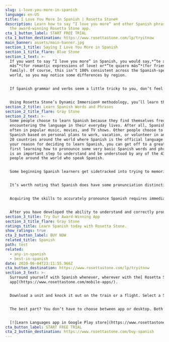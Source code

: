 ```yaml
---
slug: i-love-you-more-in-spanish
language: en-US
title: I Love You More In Spanish | Rosetta Stone®
description: Learn how to say “I love you more” and other Spanish phrases using
  the award-winning Rosetta Stone app.
cta_1_button_label: START FREE TRIAL
cta_1_button_destination: https://www.rosettastone.com/lp/tryitnow
main_banner: assets/main-banner.jpg
section_1_title: Saying I Love You More in Spanish
section_1_title_flare: Blue Stone
section_1_text: >-
  If you want to say “I love you more” in Spanish, you would say,*“te amo
  más”*(for romantic expressions of love) or*“te quiero más”*(for friends and
  family). Of course, this isn’t 100% consistent across the Spanish-speaking
  world, so you may notice some differences by region.


  If Spanish grammar and verbs seem a little tricky to you, don’t feel intimidated. Whether you already speak another Latin-based language (like Italian or French) or have had some exposure to the basics of Spanish itself, getting used to Spanish is unlikely to be a big challenge. That’s because these languages originated from a shared root language, so they not only have thousands of words in common (known as cognates) but other major similarities, down to their general grammar. That’s why you’ll find English words like “opinion” that are identical or nearly-so in French*(opinion)*, Italian*(opinione),*and Spanish*(opinión)*. Aside from the clear overlap in vocabulary and spelling, Spanish has a profoundly clear and consistent system of pronunciation. While languages like English are notorious for spelling and pronunciation irregularities, Spanish only has a few. That said, the Spanish alphabet is nearly the same as the one we use in English, so you only have three more letters to learn:*ch (chay), ll (elle),*and*ñ (eñe).*


  Using Rosetta Stone’s Dynamic Immersion® methodology, you’ll learn the language, not just the words. What makes it so effective is that we prepare you to use your new language in your everyday life. So it’s not just about the features, but what you’re able to do because of them. That way, you’ll be ready to handle any situation with ease and confidence.
section_2_title: Learn Spanish Words and Phrases
section_2_title_flare: Gray Stone
section_2_text: >-
  Some people choose to learn Spanish because they find themselves frequently
  encountering the language in their everyday lives. After all, Spanish pops up
  often in popular music, movies, and TV shows. Other people choose to learn
  Spanish based on personal plans to work, vacation, or volunteer in any of the
  20 countries around the world where Spanish is the official language. Whatever
  your reason for deciding to learn Spanish, you can get off to a great start by
  first learning how to pronounce some very basic Spanish words and phrases. It
  is an important step to understand and be understood by any of the 437 million
  people around the world who speak Spanish.


  Some beginning Spanish learners get sidetracked into trying to memorize lengthy lists of Spanish vocabulary words and phrases. This tedious and time-consuming effort can lead to the undesired outcome of having little-to-no ability to participate in everyday, real-world Spanish conversation. That’s why it’s strongly advised that new Spanish language learners focus on understanding and pronouncing basic words and phrases most commonly used in everyday Spanish conversation. This smart and practical approach to learning Spanish will help you become a confident and comfortable Spanish speaker.


  It’s worth noting that Spanish does have some pronunciation distinctions that can make it a challenge for language learners. As one example, the letter r is pronounced differently and takes some practice for most new learners. This distinct sound is formed by tapping the tip of the tongue on the roof of the mouth, about a third of the way back in the mouth. Some Spanish language experts suggest new Spanish learners practice making the “tt” sound, as it sounds in the English word butter.


  Acquiring the skills to accurately pronounce Spanish requires immediate feedback on your pronunciation efforts. Rosetta Stone helps you get the pronunciation just right in a snap with TruAccent. Our patented speech engine instantly compares your voice to native and non-native speakers, so you get real-time feedback for the most accurate pronunciation. It’s also adjustable, which allows you to fine-tune your accent. TruAccent is among the most powerful tools for helping you learn and speak the Spanish language.


  After you have developed the ability to understand and correctly pronounce basic Spanish words and short phrases, you can move onto learning the longer phrases that make up so much of everyday Spanish conversation. Rosetta Stone’s digestible, 10-minute language lessons are designed to lead you along this natural path to learning. With Rosetta Stone language lessons, you’ll first focus on learning Spanish basic words and phrases, then you’ll move onto learning longer Spanish phrases, and then towards learning to understand and speak Spanish with confidence. Rosetta Stone language lessons are built to help you learn Spanish vocabulary and correct pronunciation for everyday conversational situations.
section_3_title: Try Our Award-Winning App
section_3_title_flare: Gray Stone
ratings_title: Learn Spanish today with Rosetta Stone.
show_ratings: true
cta_2_button_label: BUY NOW
related_title: Spanish
path: test
related:
  - any-in-spanish
  - best-in-spanish
date: 2020-06-04T23:11:55.966Z
cta_button_destination: https://www.rosettastone.com/lp/tryitnow
section_3_text: >-
  Surround yourself with Spanish whenever, wherever with the[ Rosetta Stone
  app](https://www.rosettastone.com/mobile-apps/).


  Download a unit and knock it out on the train or a flight. Select a 5-10 minute lesson and sneak it in while you wait in line or for your ride to show up. And explore dynamic features, like Seek and Speak, where you can point at an object in the real world and get a [translation](https://rosettastone.com/translate).


  The best part? You don’t have to choose between app or desktop. Both come with your subscription and sync, so you can switch between devices seamlessly.


  [![Learn Languages app in Google Play store](https://www.rosettastone.com/lp/hugo-assets/images/google-play.png)](https://rosettastone.onelink.me/zwaO/f670c3a0)   [![Learn Languages app in iOS app store](https://www.rosettastone.com/lp/hugo-assets/images/app-store.png)](https://rosettastone.onelink.me/zwaO/f670c3a0)
cta_button_label: START FREE TRIAL
cta_2_button_destination: https://www.rosettastone.com/buy-spanish
---
```

